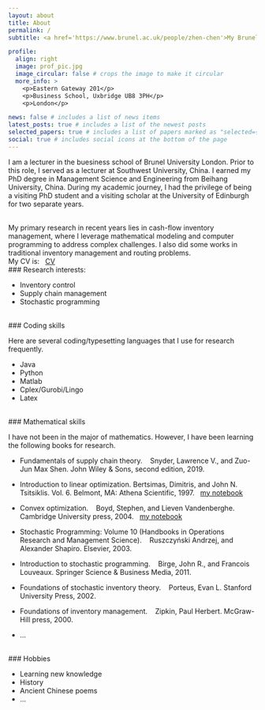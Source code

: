 ```yaml
---
layout: about
title: About
permalink: /
subtitle: <a href='https://www.brunel.ac.uk/people/zhen-chen'>My Brunel University webpage</a>

profile:
  align: right
  image: prof_pic.jpg
  image_circular: false # crops the image to make it circular
  more_info: >
    <p>Eastern Gateway 201</p>
    <p>Business School, Uxbridge UB8 3PH</p>
    <p>London</p>

news: false # includes a list of news items
latest_posts: true # includes a list of the newest posts
selected_papers: true # includes a list of papers marked as "selected={true}"
social: true # includes social icons at the bottom of the page
---
```


I am a lecturer in the buesiness school of Brunel University London. Prior to this role, I served as a lecturer at Southwest University, China. I earned my PhD degree in Management Science and Engineering from Beihang University, China. During my academic journey, I had the privilege of being a visiting PhD student and a visiting scholar at the University of Edinburgh for two separate years.

<br>
My primary research in recent years lies in cash-flow inventory management, where I leverage mathematical modeling and computer programming to address complex challenges. I also did some works in traditional inventory management and routing problems.

<br>
My CV is: &nbsp; <a href='https://github.com/RobinChen121/resume/blob/main/CV_chenzhen_English.pdf'>CV</a>

<br>
### Research interests:

- Inventory control
- Supply chain management
- Stochastic programming

<br>
### Coding skills

Here are several coding/typesetting languages that I use for research frequently.

- Java
- Python
- Matlab
- Cplex/Gurobi/Lingo
- Latex

<br>
### Mathematical skills

I have not been in the major of mathematics. However, I have been learning the following books for research.

- Fundamentals of supply chain theory. &nbsp;&nbsp; Snyder, Lawrence V., and Zuo-Jun Max Shen. John Wiley & Sons, second edition, 2019.

- Introduction to linear optimization. Bertsimas, Dimitris, and John N. Tsitsiklis. Vol. 6. Belmont, MA: Athena Scientific, 1997. &nbsp; <a href='https://robinchen121.github.io/manual-introduction-to-linear-optimization'>my notebook</a>

- Convex optimization. &nbsp;&nbsp; Boyd, Stephen, and Lieven Vandenberghe. Cambridge University press, 2004. &nbsp; <a href='https://robinchen121.github.io/manual-convex-optimization'>my notebook</a>

- Stochastic Programming: Volume 10 (Handbooks in Operations Research and Management Science). &nbsp;&nbsp; Ruszczyński Andrzej, and Alexander Shapiro. Elsevier, 2003.

- Introduction to stochastic programming. &nbsp;&nbsp; Birge, John R., and Francois Louveaux. Springer Science & Business Media, 2011.

- Foundations of stochastic inventory theory. &nbsp;&nbsp; Porteus, Evan L. Stanford University Press, 2002.

- Foundations of inventory management. &nbsp;&nbsp; Zipkin, Paul Herbert. McGraw-Hill press, 2000.
- ...

<br>
### Hobbies

- Learning new knowledge
- History
- Ancient Chinese poems
- ...

<!--

Write your biography here. Tell the world about yourself. Link to your favorite [subreddit](http://reddit.com). You can put a picture in, too. The code is already in, just name your picture `prof_pic.jpg` and put it in the `img/` folder.

Put your address / P.O. box / other info right below your picture. You can also disable any of these elements by editing `profile` property of the YAML header of your `_pages/about.md`. Edit `_bibliography/papers.bib` and Jekyll will render your [publications page](/al-folio/publications/) automatically.

Link to your social media connections, too. This theme is set up to use [Font Awesome icons](https://fontawesome.com/) and [Academicons](https://jpswalsh.github.io/academicons/), like the ones below. Add your Facebook, Twitter, LinkedIn, Google Scholar, or just disable all of them.
-->
